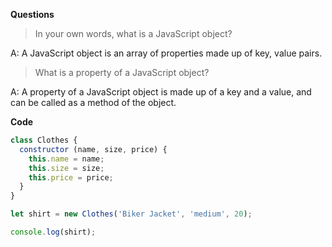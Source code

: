 **Questions**

> In your own words, what is a JavaScript object?

A: A JavaScript object is an array of properties made up of key, value pairs.

> What is a property of a JavaScript object?

A: A property of a JavaScript object is made up of a key and a value, and can be called as a method of the object.

**Code**
```JavaScript
class Clothes {
  constructor (name, size, price) {
    this.name = name;
    this.size = size;
    this.price = price;
  }
}

let shirt = new Clothes('Biker Jacket', 'medium', 20);

console.log(shirt);
```
